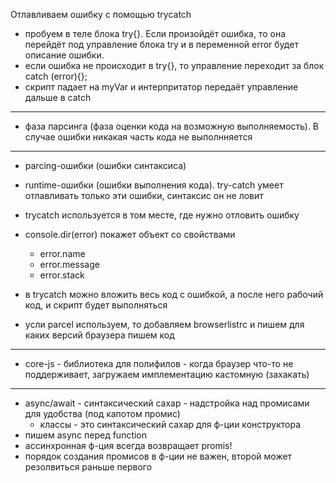 Отлавливаем ошибку с помощью trycatch

- пробуем в теле блока try{}. Если произойдёт ошибка, то она перейдёт под
  управление блока try и в переменной error будет описание ошибки.
- если ошибка не происходит в try{}, то управление переходит за блок catch
  (error){};
- скрипт падает на myVar и интерпритатор передаёт управление дальше в catch

---

- фаза парсинга (фаза оценки кода на возможную выполняемость). В случае ошибки
  никакая часть кода не выполнняется

---

- parcing-ошибки (ошибки синтаксиса)
- runtime-ошибки (ошибки выполнения кода). try-catch умеет отлавливать только
  эти ошибки, синтаксис он не ловит

- trycatch используется в том месте, где нужно отловить ошибку
- console.dir(error) покажет объект со свойствами

  - error.name
  - error.message
  - error.stack

- в trycatch можно вложить весь код с ошибкой, а после него рабочий код, и
  скрипт будет выполняться

- усли parcel используем, то добавляем browserlistrc и пишем для каких версий
  браузера пишем код

---

- core-js - библиотека для полифилов - когда браузер что-то не поддерживает,
  загружаем имплементацию кастомную (захакать)

---

- async/await - синтаксический сахар - надстройка над промисами для удобства
  (под капотом промис)
  - классы - это синтаксический сахар для ф-ции конструктора
- пишем async перед function
- ассинхронная ф-ция всегда возвращает promis!
- порядок создания промисов в ф-ции не важен, второй может резолвиться раньше
  первого
